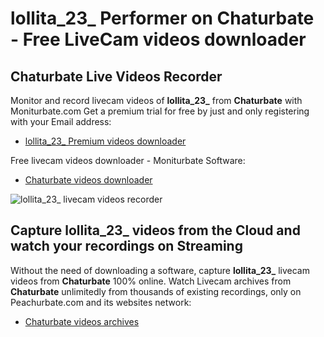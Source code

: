 # lollita_23_ Performer on Chaturbate - Free LiveCam videos downloader

## Chaturbate Live Videos Recorder

Monitor and record livecam videos of **lollita_23_** from **Chaturbate** with Moniturbate.com
Get a premium trial for free by just and only registering with your Email address:
* [lollita_23_ Premium videos downloader](https://moniturbate.com/request-demo-licence-key.html)

Free livecam videos downloader - Moniturbate Software:
* [Chaturbate videos downloader](https://moniturbate.com/moniturbate-download-software.html)

![lollita_23_ livecam videos recorder](https://peachurnet.com/templates/moniturbate-software.png)


## Capture lollita_23_ videos from the Cloud and watch your recordings on Streaming

Without the need of downloading a software, capture **lollita_23_** livecam videos from **Chaturbate** 100% online.
Watch Livecam archives from **Chaturbate** unlimitedly from thousands of existing recordings, only on Peachurbate.com and its websites network:
* [Chaturbate videos archives](https://peachurnet.com/)